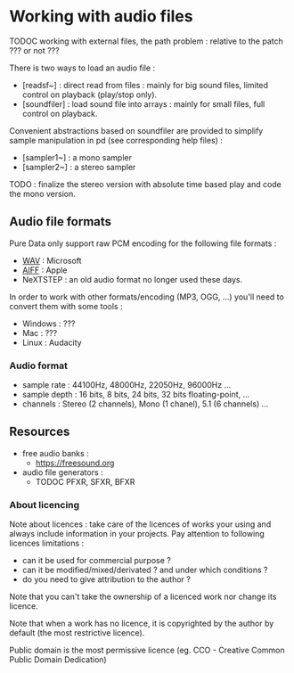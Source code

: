 # Working with audio files

TODOC working with external files, the path problem : relative to the patch ??? or not ???

There is two ways to load an audio file :

* [readsf~] : direct read from files : mainly for big sound files, limited control on playback (play/stop only).
* [soundfiler] : load sound file into arrays : mainly for small files, full control on playback.

Convenient abstractions based on soundfiler are provided to simplify sample manipulation in pd (see corresponding help files) :

* [sampler1~] : a mono sampler
* [sampler2~] : a stereo sampler

TODO : finalize the stereo version with absolute time based play and code the mono version.

## Audio file formats

Pure Data only support raw PCM encoding for the following file formats :

* [WAV](https://en.wikipedia.org/wiki/WAV) : Microsoft
* [AIFF](https://en.wikipedia.org/wiki/Audio_Interchange_File_Format) : Apple
* NeXTSTEP : an old audio format no longer used these days.

In order to work with other formats/encoding (MP3, OGG, ...) you'll need to convert them with some tools :

* Windows : ???
* Mac : ???
* Linux : Audacity

### Audio format

* sample rate : 44100Hz, 48000Hz, 22050Hz, 96000Hz ...
* sample depth : 16 bits, 8 bits, 24 bits, 32 bits floating-point, ...
* channels : Stereo (2 channels), Mono (1 chanel), 5.1 (6 channels) ...


## Resources

* free audio banks :
    * https://freesound.org
* audio file generators :
    * TODOC PFXR, SFXR, BFXR

### About licencing

Note about licences : take care of the licences of works your using and always include information in your projects.
Pay attention to following licences limitations :

* can it be used for commercial purpose ?
* can it be modified/mixed/derivated ? and under which conditions ?
* do you need to give attribution to the author ?

Note that you can't take the ownership of a licenced work nor change its licence.

Note that when a work has no licence, it is copyrighted by the author by default (the most restrictive licence).

Public domain is the most permissive licence (eg. CCO - Creative Common Public Domain Dedication)
